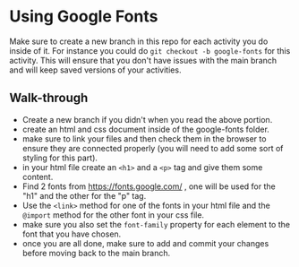 # Using Google Fonts

Make sure to create a new branch in this repo for each activity you do inside of it. For instance you could do `git checkout -b google-fonts` for this activity. This will ensure that you don't have issues with the main branch and will keep saved versions of your activities.

## Walk-through

- Create a new branch if you didn't when you read the above portion.
- create an html and css document inside of the google-fonts folder.
- make sure to link your files and then check them in the browser to ensure they are connected properly (you will need to add some sort of styling for this part).
- in your html file create an `<h1>` and a `<p>` tag and give them some content.
- Find 2 fonts from https://fonts.google.com/ , one will be used for the "h1" and the other for the "p" tag.
- Use the `<link>` method for one of the fonts in your html file and the `@import` method for the other font in your css file.
- make sure you also set the `font-family` property for each element to the font that you have chosen.
- once you are all done, make sure to add and commit your changes before moving back to the main branch.
